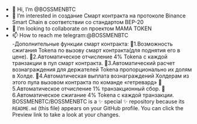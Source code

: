 - 👋 Hi, I’m @BOSSMENBTC
- 👀 I’m interested in создание Смарт контракта на протоколе Binance Smart Chain в соответствии со стандартом BEP-20
- 💞️ I’m looking to collaborate on проектом MAMA TOKEN
- 📫 How to reach me telegram:@BOSSMENBTC  
-Дополнительные функции смарт контракта:
📌1.Возможность сжигания Tokena по вызову смарт контракта(для поднятия его в цене).
📌2.Автоматическое отчисление 4% Tokena с каждой транзакции в пул смарт контракта.
📌3.Автоматический расчет вознаграждения для держателей Tokena пропорционально их долям в Холде.
📌4.Автоматическая выплата вознаграждений Холдерам из этого пула вызовом контракта по команде «гетревард»
📌5.Автоматическое отчисление 1% транзакционный сбор.
📌6.Автоматическое сжигание 4% Tokena с каждой транзакции.
BOSSMENBTC/BOSSMENBTC is a ✨ special ✨ repository because its `README.md` (this file) appears on your GitHub profile.
You can click the Preview link to take a look at your changes.
